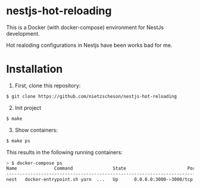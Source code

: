 nestjs-hot-reloading
==============

This is a Docker (with docker-compose) environment for NestJs development.

Hot realoding configurations in Nestjs have been works bad for me. 

# Installation

1. First, clone this repository:

```bash
$ git clone https://github.com/nietzscheson/nestjs-hot-reloading
```

2. Init project
```bash
$ make
```

3. Show containers:
```bash
$ make ps
```

This results in the following running containers:

```bash
> $ docker-compose ps
Name              Command               State                       Ports
----------------------------------------------------------------------------------------------
nest   docker-entrypoint.sh yarn  ...   Up      0.0.0.0:3000->3000/tcp, 0.0.0.0:9229->9229/tcp
```
